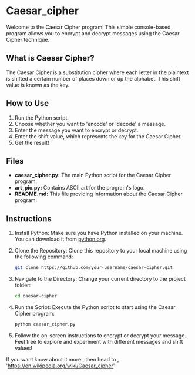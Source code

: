# Caesar_cipher

Welcome to the Caesar Cipher program! This simple console-based program allows you to encrypt and decrypt messages using the Caesar Cipher technique.

## What is Caesar Cipher?
The Caesar Cipher is a substitution cipher where each letter in the plaintext is shifted a certain number of places down or up the alphabet. This shift value is known as the key.

## How to Use
1. Run the Python script.
2. Choose whether you want to 'encode' or 'decode' a message.
3. Enter the message you want to encrypt or decrypt.
4. Enter the shift value, which represents the key for the Caesar Cipher.
5. Get the result!

## Files
- **caesar_cipher.py:** The main Python script for the Caesar Cipher program.
- **art_pic.py:** Contains ASCII art for the program's logo.
- **README.md:** This file providing information about the Caesar Cipher program.

## Instructions
1. Install Python: Make sure you have Python installed on your machine. You can download it from [python.org](https://www.python.org/).

2. Clone the Repository: Clone this repository to your local machine using the following command:
   ```bash
   git clone https://github.com/your-username/caesar-cipher.git
   ```

3. Navigate to the Directory: Change your current directory to the project folder:
   ```bash
   cd caesar-cipher
   ```

4. Run the Script: Execute the Python script to start using the Caesar Cipher program:
   ```bash
   python caesar_cipher.py
   ```

5. Follow the on-screen instructions to encrypt or decrypt your message.
Feel free to explore and experiment with different messages and shift values!

If you want know about it more , then head to , 'https://en.wikipedia.org/wiki/Caesar_cipher'
